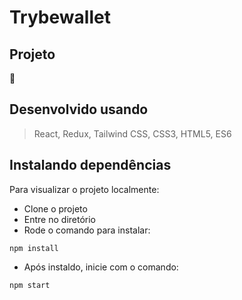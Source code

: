 # Trybewallet

## Projeto

🚧

## Desenvolvido usando
> React, Redux, Tailwind CSS, CSS3, HTML5, ES6


## Instalando dependências
Para visualizar o projeto localmente:
- Clone o projeto
- Entre no diretório
- Rode o comando para instalar:
```
npm install
```
- Após instaldo, inicie com o comando:
```
npm start
```
